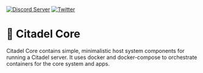 <!--
SPDX-FileCopyrightText: 2021 Citadel and contributors

SPDX-License-Identifier: MIT
-->

[![Discord Server](https://img.shields.io/badge/Community%20Chat-Discord-%235351FB)](https://discord.gg/6U3kM2cjdB)
[![Twitter](https://img.shields.io/twitter/follow/runcitadel?style=social)](https://twitter.com/runcitadel)

# 🏰 Citadel Core

Citadel Core contains simple, minimalistic host system components for running a Citadel server.
It uses docker and docker-compose to orchestrate containers for the core system and apps.
